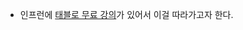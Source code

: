 - 인프런에 [태블로 무료 강의](https://www.inflearn.com/course/%ED%83%9C%EB%B8%94%EB%A1%9C%EA%B0%95%EC%A2%8C-1#curriculum)가 있어서 이걸 따라가고자 한다.
